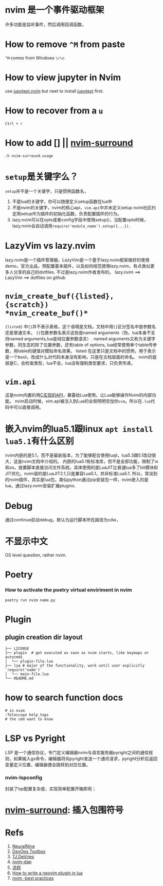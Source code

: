 # nvim 是一个事件驱动框架

许多功能是监听事件，然后调用回调函数。
# How to remove `^M` from paste
`^M` comes from Windows `\r\n`
# How to view jupyter in Nvim
use [jupytext.nvim](https://github.com/goerz/jupytext.nvim) but neet to install [jupytext](https://jupytext.readthedocs.io/en/latest/) first.
# How to recover from a `u`
```shell
Ctrl + r
```
# How to add [] || [ nvim-surround ](https://github.com/kylechui/nvim-surround)
```shell
:h nvim-surround.usage
```


# `setup`是关键字么？

`setup`并不是一个关键字，只是惯例函数名，

1. 不是lua的关键字，你可以随便定义setup函数在lua中
2. 不是nvim的关键字，nvim的核心api，`vim.api`中并未定义setup
   nvim社区约定用setup作为插件的初始化函数，负责配置插件的行为。
3. lazy.nvim可以在opts或者config字段中使用setup()，当配置opts时候，lazy.nvim会自动调用`require('module_name').setup({...})`.

# LazyVim vs lazy.nvim

lazy.nvim是一个插件管理器，LazyVim是一个基于lazy.nvim框架做好的使用demo，官方出品，预配置基本插件，以及如何规范使用lazy.nvim，有点类似更多人分享的自己的dotfiles. 不过是lazy.nvim作者发布的。
lazy.nvim ==> LazyVim ==> dotfiles on github

# `nvim_create_buf({listed}, {scratch})                       *nvim_create_buf()*`

`{listed}` 中`{}`并不表示表格，这个语境是文档，文档中用`{}`区分签名中是参数名还是普通文本。
`{}`包裹参数名表示这些是named arguments（伪，lua本身不支持named arguments,lua是纯位置参数语言）.
named arguments又称为关键字参数，同生态的除了位置参数，还有table of options, lua经常使用单个table传参数，用table的键值对模拟命名效果。
listed 在这里只是文档中的惯例，用于表示是一个bool，改成什么对代码本身没有影响，只是在文档层面的命名。
nvim的底层是C，会检查类型，lua不会，lua没有强制类型要求，只负责传递。

# `vim.api`

这是nvim内置的用[C实现的API](https://github.com/neovim/neovim/tree/master/src/nvim/api)，暴露给Lua使用。让Lua能够操作Nvim的内部功能。
nvim启动时候，vim.api被注入到Lua的全局明明空加你`vim`。所以在`.lua`代码中可以直接调用。

# 嵌入nvim的lua5.1跟linux `apt install lua5.1`有什么区别

nvim内嵌的是5.1，而不是最新版本，为了能够配合使用luajt，lua5.3跟5.1改动很大，这是nvim文档中介绍的。
内嵌的lua5.1有标准库，但不是全部功能，限制了io和os，放置脚本直接访问文件系统。具体使用的是LuaJIT比普通lua多了bit模块和JIT优化。nvim装的是LuaJIT2.1,只是兼容Lua5.1，并非标准Lua5.1.
所以，常谈到的nvim插件，其实是lua包，类似python通过pip安装包一样，nvim嵌入的是lua，通过lazy.nvim安装扩展plugins.

# Debug

通过continue启动debug，默认为运行脚本所在路径为cdw，

# 不显示中文

OS level question, rather nvim.

# Poetry

### How to activate the poetry virtual enviriment in nvim

```shell
poetry run nvim name.py
```

# Plugin

## plugin creation dir layout

```shell
├── LICENSE
├── plugin  # get executed as soon as nvim starts, like keymaps or autocmds
│  └── plugin-file.lua
├── lua # major of the functionality, work until user explicitly `require('name')`
│  └── main-file.lua
└── README.md
```


# how to search function docs
```shell
# in nvim
:Telescope help_tags
# the cmd want to know
```
# LSP vs Pyright
LSP 是一个通信协议，专门定义编辑器nvim与语言服务器pyright之间的通信规则，如果输入gx命令，编辑器将向pyright发送一个通讯请求，pyright分析后返回变量定义位置，编辑器便会跳转到对应位置。
### nvim-lspconfig
封装了lsp配置复杂度，实现简单配置开箱即用；

# [nvim-surround](https://github.com/kylechui/nvim-surround): 插入包围符号
# Refs

1. [NeuralNine](https://www.youtube.com/watch?v=tfC1i32eW3A)
2. [DevOps Toolbox](https://www.youtube.com/watch?v=RziPWdTzSV8)
3. [TJ DeVries](https://www.youtube.com/watch?v=lyNfnI-B640)
4. [nvim-dap](https://github.com/mfussenegger/nvim-dap)
5. [流程](https://www.youtube.com/watch?v=lEMZnrC-ST4)
6. [How to write a neovim plugin in lua](https://miguelcrespo.co/posts/how-to-write-a-neovim-plugin-in-lua)
7. [nvim -best practices](https://github.com/nvim-neorocks/nvim-best-practices)

